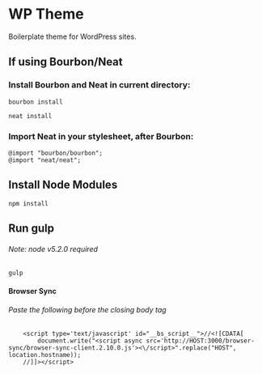 # WP Theme

Boilerplate theme for WordPress sites.

## If using Bourbon/Neat

### Install Bourbon and Neat in current directory:

```
bourbon install
```
```
neat install
```

### Import Neat in your stylesheet, after Bourbon:

```
@import "bourbon/bourbon";
@import "neat/neat";
```

## Install Node Modules

```
npm install
```

## Run gulp
###### Note: node v5.2.0 required

```
gulp
```
#### Browser Sync
###### Paste the following before the closing body tag

```
    <script type='text/javascript' id="__bs_script__">//<![CDATA[
        document.write("<script async src='http://HOST:3000/browser-sync/browser-sync-client.2.10.0.js'><\/script>".replace("HOST", location.hostname));
    //]]></script>

```
